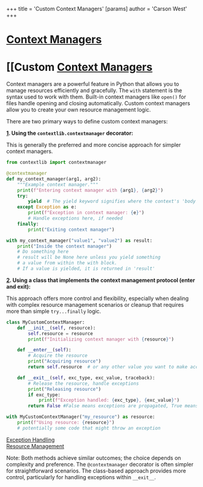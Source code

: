+++
 title = 'Custom Context Managers'
[params]
	author = 'Carson West'
+++
# [Context Managers](./../context-managers/)
# [[Custom [Context Managers](./../context-managers/) 
Context managers are a powerful feature in Python that allows you to manage resources efficiently and gracefully.  The `with` statement is the syntax used to work with them.  Built-in context managers like `open()` for files handle opening and closing automatically.  Custom context managers allow you to create your own resource management logic.

There are two primary ways to define custom context managers:

**[1](./../1/). Using the `contextlib.contextmanager` decorator:**

This is generally the preferred and more concise approach for simpler context managers.

```python
from contextlib import contextmanager

@contextmanager
def my_context_manager(arg1, arg2):
    """Example context manager."""
    print(f"Entering context manager with {arg1}, {arg2}")
    try:
        yield  # The yield keyword signifies where the context's 'body' will execute
    except Exception as e:
        print(f"Exception in context manager: {e}")
        # Handle exceptions here, if needed
    finally:
        print("Exiting context manager")

with my_context_manager("value1", "value2") as result:
    print("Inside the context manager")
    # Do something here
    # result will be None here unless you yield something
    # a value from within the with block.
    # If a value is yielded, it is returned in 'result'
```


**[2](./../2/). Using a class that implements the context management protocol (__enter__ and __exit__):**

This approach offers more control and flexibility, especially when dealing with complex resource management scenarios or cleanup that requires more than simple `try...finally` logic.


```python
class MyCustomContextManager:
    def __init__(self, resource):
        self.resource = resource
        print(f"Initializing context manager with {resource}")

    def __enter__(self):
        # Acquire the resource
        print("Acquiring resource")
        return self.resource  # or any other value you want to make accessible inside with block

    def __exit__(self, exc_type, exc_value, traceback):
        # Release the resource, handle exceptions
        print("Releasing resource")
        if exc_type:
            print(f"Exception handled: {exc_type}, {exc_value}")
        return False #False means exceptions are propagated, True means suppressed.

with MyCustomContextManager("my_resource") as resource:
    print(f"Using resource: {resource}")
    # potentially some code that might throw an exception

```

[Exception Handling](./../exception-handling/)  
[Resource Management](./../resource-management/)

Note: Both methods achieve similar outcomes; the choice depends on complexity and preference.  The `@contextmanager` decorator is often simpler for straightforward scenarios.  The class-based approach provides more control, particularly for handling exceptions within `__exit__`.
